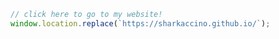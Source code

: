 <a href="https://sharkaccino.github.io/">

```javascript
// click here to go to my website!
window.location.replace(`https://sharkaccino.github.io/`);

```
</a>
